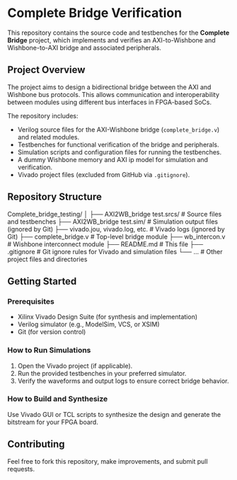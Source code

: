 # Complete Bridge Verification

This repository contains the source code and testbenches for the **Complete Bridge** project, which implements and verifies an AXI-to-Wishbone and Wishbone-to-AXI bridge and associated peripherals.

## Project Overview

The project aims to design a bidirectional bridge between the AXI and Wishbone bus protocols. This allows communication and interoperability between modules using different bus interfaces in FPGA-based SoCs.

The repository includes:

- Verilog source files for the AXI-Wishbone bridge (`complete_bridge.v`) and related modules.
- Testbenches for functional verification of the bridge and peripherals.
- Simulation scripts and configuration files for running the testbenches.
- A dummy Wishbone memory and AXI ip model for simulation and verification.
- Vivado project files (excluded from GitHub via `.gitignore`).

## Repository Structure
Complete_bridge_testing/
│
├── AXI2WB_bridge test.srcs/ # Source files and testbenches
├── AXI2WB_bridge test.sim/ # Simulation output files (ignored by Git)
├── vivado.jou, vivado.log, etc. # Vivado logs (ignored by Git)
├── complete_bridge.v # Top-level bridge module
├── wb_intercon.v # Wishbone interconnect module
├── README.md # This file
├── .gitignore # Git ignore rules for Vivado and simulation files
└── ... # Other project files and directories


## Getting Started

### Prerequisites

- Xilinx Vivado Design Suite (for synthesis and implementation)
- Verilog simulator (e.g., ModelSim, VCS, or XSIM)
- Git (for version control)

### How to Run Simulations

1. Open the Vivado project (if applicable).
2. Run the provided testbenches in your preferred simulator.
3. Verify the waveforms and output logs to ensure correct bridge behavior.

### How to Build and Synthesize

Use Vivado GUI or TCL scripts to synthesize the design and generate the bitstream for your FPGA board.

## Contributing

Feel free to fork this repository, make improvements, and submit pull requests.








